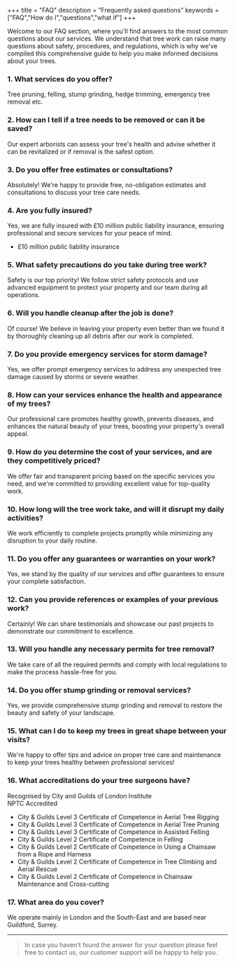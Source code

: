 +++
title = "FAQ"
description = "Frequently asked questions"
keywords = ["FAQ","How do I","questions","what if"]
+++

Welcome to our FAQ section, where you'll find answers to the most common questions about our services. We understand that tree work can raise many questions about safety, procedures, and regulations, which is why we've compiled this comprehensive guide to help you make informed decisions about your trees.

### 1. What services do you offer?

Tree pruning, felling, stump grinding, hedge trimming, emergency tree removal etc.

### 2. How can I tell if a tree needs to be removed or can it be saved?

Our expert arborists can assess your tree's health and advise whether it can be revitalized or if removal is the safest option.

### 3. Do you offer free estimates or consultations?

Absolutely! We're happy to provide free, no-obligation estimates and consultations to discuss your tree care needs.

### 4. Are you fully insured?

Yes, we are fully insured with £10 million public liability insurance, ensuring professional and secure services for your peace of mind.

* £10 million public liability insurance

### 5. What safety precautions do you take during tree work?

Safety is our top priority! We follow strict safety protocols and use advanced equipment to protect your property and our team during all operations.

### 6. Will you handle cleanup after the job is done?

Of course! We believe in leaving your property even better than we found it by thoroughly cleaning up all debris after our work is completed.

### 7. Do you provide emergency services for storm damage?

Yes, we offer prompt emergency services to address any unexpected tree damage caused by storms or severe weather.

### 8. How can your services enhance the health and appearance of my trees?

Our professional care promotes healthy growth, prevents diseases, and enhances the natural beauty of your trees, boosting your property's overall appeal.

### 9. How do you determine the cost of your services, and are they competitively priced?

We offer fair and transparent pricing based on the specific services you need, and we're committed to providing excellent value for top-quality work.

### 10. How long will the tree work take, and will it disrupt my daily activities?

We work efficiently to complete projects promptly while minimizing any disruption to your daily routine.

### 11. Do you offer any guarantees or warranties on your work?

Yes, we stand by the quality of our services and offer guarantees to ensure your complete satisfaction.

### 12. Can you provide references or examples of your previous work?

Certainly! We can share testimonials and showcase our past projects to demonstrate our commitment to excellence.

### 13. Will you handle any necessary permits for tree removal?

We take care of all the required permits and comply with local regulations to make the process hassle-free for you.

### 14. Do you offer stump grinding or removal services?

Yes, we provide comprehensive stump grinding and removal to restore the beauty and safety of your landscape.

### 15. What can I do to keep my trees in great shape between your visits?

We're happy to offer tips and advice on proper tree care and maintenance to keep your trees healthy between professional services!

### 16. What accreditations do your tree surgeons have?

Recognised by City and Guilds of London Institute  
NPTC Accredited

* City & Guilds Level 3 Certificate of Competence in Aerial Tree Rigging
* City & Guilds Level 3 Certificate of Competence in Aerial Tree Pruning
* City & Guilds Level 3 Certificate of Competence in Assisted Felling
* City & Guilds Level 2 Certificate of Competence in Felling
* City & Guilds Level 2 Certificate of Competence in Using a Chainsaw from a Rope and Harness
* City & Guilds Level 2 Certificate of Competence in Tree Climbing and Aerial Rescue
* City & Guilds Level 2 Certificate of Competence in Chainsaw Maintenance and Cross-cutting

### 17. What area do you cover?

We operate mainly in London and the South-East and are based near Guildford, Surrey.

---

> In case you haven't found the answer for your question please feel free to contact us, our customer support will be happy to help you.
